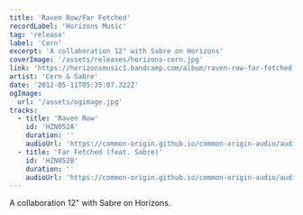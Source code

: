```yaml
---
title: 'Raven Row/Far Fetched'
recordLabel: 'Horizons Music'
tag: 'release'
label: 'Cern'
excerpt: 'A collaboration 12" with Sabre on Horizons'
coverImage: '/assets/releases/horizons-cern.jpg'
link: 'https://horizonsmusic1.bandcamp.com/album/raven-row-far-fetched'
artist: 'Cern & Sabre'
date: '2012-05-11T05:35:07.322Z'
ogImage:
  url: '/assets/ogimage.jpg'
tracks: 
  - title: 'Raven Row'
    id: 'HZN052A'
    duration: ''
    audioUrl: 'https://common-origin.github.io/common-origin-audio/audio-files/HZN052/raven-row.mp3'
  - title: 'Far Fetched (feat. Sabre)'
    id: 'HZN052B'
    duration: ''
    audioUrl: 'https://common-origin.github.io/common-origin-audio/audio-files/HZN052/far-fetched.mp3'
---
```


A collaboration 12" with Sabre on Horizons.
